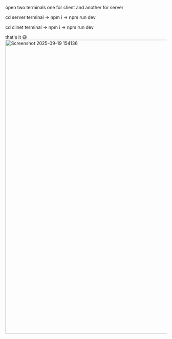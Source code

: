 open two terminals one for client and another for server

cd server terminal -> npm i -> npm run dev

cd clinet terminal -> npm i -> npm run dev

that's it 😃
<img width="768" height="918" alt="Screenshot 2025-09-19 154136" src="https://github.com/user-attachments/assets/bab3293c-3295-41cf-b568-159f9e7935ba" />
